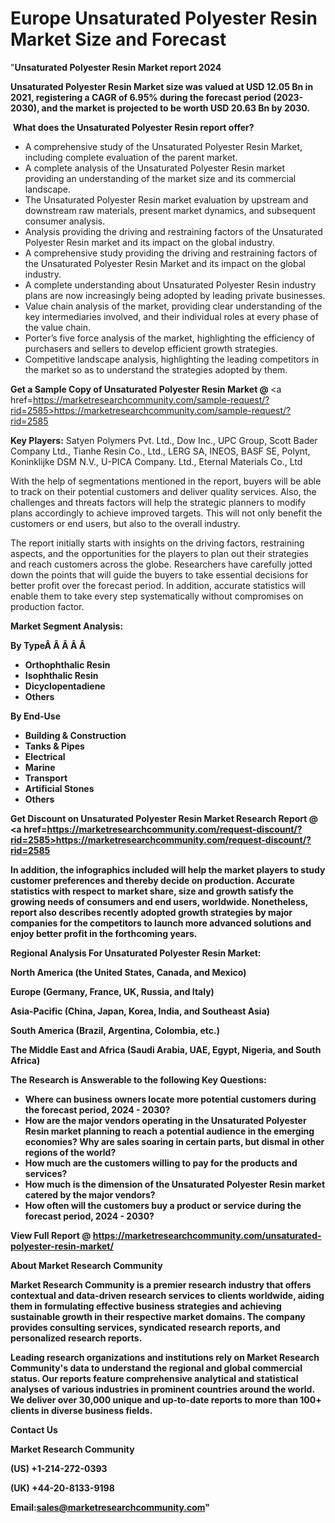 # Europe Unsaturated Polyester Resin Market Size and Forecast
"<strong>Unsaturated Polyester Resin Market report 2024</strong>

<strong>Unsaturated Polyester Resin Market size was valued at USD 12.05 Bn in 2021, registering a CAGR of 6.95% during the forecast period (2023-2030), and the market is projected to be worth USD 20.63 Bn by 2030.</strong>

 <strong><b>What does the Unsaturated Polyester Resin report offer?</b></strong>
<ul>
  <li>A comprehensive study of the Unsaturated Polyester Resin Market, including complete evaluation of the parent market.</li>
  <li>A complete analysis of the Unsaturated Polyester Resin market providing an understanding of the market size and its commercial landscape.</li>
  <li>The Unsaturated Polyester Resin market evaluation by upstream and downstream raw materials, present market dynamics, and subsequent consumer analysis.</li>
  <li>Analysis providing the driving and restraining factors of the Unsaturated Polyester Resin market and its impact on the global industry.</li>
  <li>A comprehensive study providing the driving and restraining factors of the Unsaturated Polyester Resin Market and its impact on the global industry.</li>
  <li>A complete understanding about Unsaturated Polyester Resin industry plans are now increasingly being adopted by leading private businesses.</li>
  <li>Value chain analysis of the market, providing clear understanding of the key intermediaries involved, and their individual roles at every phase of the value chain.</li>
  <li>Porter’s five force analysis of the market, highlighting the efficiency of purchasers and sellers to develop efficient growth strategies.</li>
  <li>Competitive landscape analysis, highlighting the leading competitors in the market so as to understand the strategies adopted by them.</li>
</ul>

<strong>Get a Sample Copy of Unsaturated Polyester Resin Market @ </strong><a href=https://marketresearchcommunity.com/sample-request/?rid=2585><u>https://marketresearchcommunity.com/sample-request/?rid=2585</u></a>

<strong>Key Players:</strong> 
Satyen Polymers Pvt. Ltd., Dow Inc., UPC Group, Scott Bader Company Ltd., Tianhe Resin Co., Ltd., LERG SA, INEOS, BASF SE, Polynt, Koninklijke DSM N.V., U-PICA Company. Ltd., Eternal Materials Co., Ltd

With the help of segmentations mentioned in the report, buyers will be able to track on their potential customers and deliver quality services. Also, the challenges and threats factors will help the strategic planners to modify plans accordingly to achieve improved targets. This will not only benefit the customers or end users, but also to the overall industry.

The report initially starts with insights on the driving factors, restraining aspects, and the opportunities for the players to plan out their strategies and reach customers across the globe. Researchers have carefully jotted down the points that will guide the buyers to take essential decisions for better profit over the forecast period. In addition, accurate statistics will enable them to take every step systematically without compromises on production factor.

<strong>Market Segment Analysis:</strong>


<strong><strong>By TypeÂ Â Â Â Â  </strong></h4>
<ul>
 	<li>Orthophthalic Resin</li>
 	<li>Isophthalic Resin</li>
 	<li>Dicyclopentadiene</li>
 	<li>Others</li>
</ul>
<strong><strong>By End-Use</strong></h4>
<ul>
 	<li>Building &amp; Construction</li>
 	<li>Tanks &amp; Pipes</li>
 	<li>Electrical</li>
 	<li>Marine</li>
 	<li>Transport</li>
 	<li>Artificial Stones</li>
 	<li>Others</li>
</ul>

<strong>Get Discount on Unsaturated Polyester Resin Market Research Report @ </b></strong><a href=https://marketresearchcommunity.com/request-discount/?rid=2585><u>https://marketresearchcommunity.com/request-discount/?rid=2585</u></a>

In addition, the infographics included will help the market players to study customer preferences and thereby decide on production. Accurate statistics with respect to market share, size and growth satisfy the growing needs of consumers and end users, worldwide. Nonetheless, report also describes recently adopted growth strategies by major companies for the competitors to launch more advanced solutions and enjoy better profit in the forthcoming years.

<strong>Regional Analysis For Unsaturated Polyester Resin Market:</strong>

<strong>North America</strong> (the United States, Canada, and Mexico)

<strong>Europe</strong> (Germany, France, UK, Russia, and Italy)

<strong>Asia-Pacific</strong> (China, Japan, Korea, India, and Southeast Asia)

<strong>South America</strong> (Brazil, Argentina, Colombia, etc.)

<strong>The Middle East and Africa</strong> (Saudi Arabia, UAE, Egypt, Nigeria, and South Africa)

<strong>The Research is Answerable to the following Key Questions:</strong>
<ul>
 	<li>Where can business owners locate more potential customers during the forecast period, 2024 - 2030?</li>
 	<li>How are the major vendors operating in the Unsaturated Polyester Resin market planning to reach a potential audience in the emerging economies? Why are sales soaring in certain parts, but dismal in other regions of the world?</li>
 	<li>How much are the customers willing to pay for the products and services?</li>
 	<li>How much is the dimension of the Unsaturated Polyester Resin market catered by the major vendors?</li>
 	<li>How often will the customers buy a product or service during the forecast period, 2024 - 2030?</li>
</ul>

<strong>View Full Report @</strong> <a href=https://marketresearchcommunity.com/unsaturated-polyester-resin-market/>https://marketresearchcommunity.com/unsaturated-polyester-resin-market/</a>

<strong>About Market Research Community</strong>

Market Research Community is a premier research industry that offers contextual and data-driven research services to clients worldwide, aiding them in formulating effective business strategies and achieving sustainable growth in their respective market domains. The company provides consulting services, syndicated research reports, and personalized research reports.

Leading research organizations and institutions rely on Market Research Community's data to understand the regional and global commercial status. Our reports feature comprehensive analytical and statistical analyses of various industries in prominent countries around the world. We deliver over 30,000 unique and up-to-date reports to more than 100+ clients in diverse business fields.

<strong>Contact Us</strong>

<strong>Market Research Community</strong>

(US) +1-214-272-0393

(UK) +44-20-8133-9198

<strong>Email:</strong>sales@marketresearchcommunity.com"
